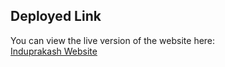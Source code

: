 ## Deployed Link

You can view the live version of the website here:  
[Induprakash Website](https://av-gowtham.github.io/induprakash/)
